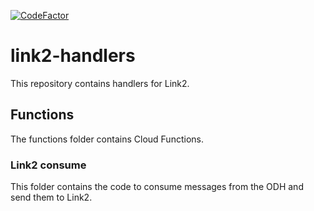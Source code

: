 [![CodeFactor](https://www.codefactor.io/repository/github/vwt-digital-solutions/link2-handlers/badge)](https://www.codefactor.io/repository/github/vwt-digital-solutions/link2-handlers)

# link2-handlers
This repository contains handlers for Link2.

## Functions
The functions folder contains Cloud Functions.

### Link2 consume
This folder contains the code to consume messages from the ODH and send them to Link2.
